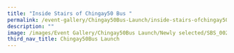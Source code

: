 ```yaml
---
title: "Inside Stairs of Chingay50 Bus "
permalink: /event-gallery/Chingay50Bus-Launch/inside-stairs-ofchingay50-bus
description: ""
image: /images/Event Gallery/Chingay50Bus Launch/Newly selected/SBS_0029.jpg
third_nav_title: Chingay50Bus Launch
---
```

